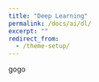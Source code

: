 ```yaml
---
title: "Deep Learning"
permalink: /docs/ai/dl/
excerpt: ""
redirect_from:
  - /theme-setup/
---
```


gogo
